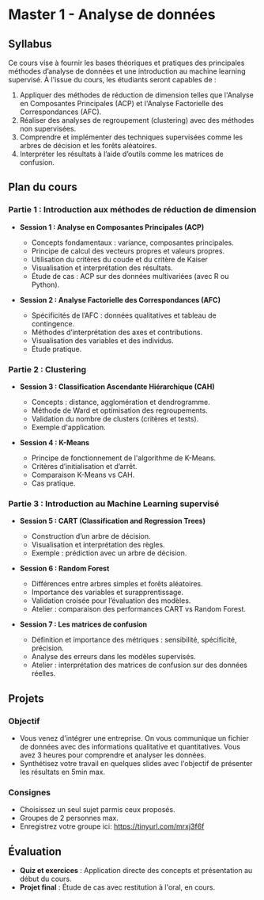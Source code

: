 # Master 1 - Analyse de données

## Syllabus

Ce cours vise à fournir les bases théoriques et pratiques des principales méthodes d’analyse de données et une introduction au machine learning supervisé.
À l'issue du cours, les étudiants seront capables de :

1. Appliquer des méthodes de réduction de dimension telles que l'Analyse en Composantes Principales (ACP) et l'Analyse Factorielle des Correspondances (AFC).
2. Réaliser des analyses de regroupement (clustering) avec des méthodes non supervisées.
3. Comprendre et implémenter des techniques supervisées comme les arbres de décision et les forêts aléatoires.
4. Interpréter les résultats à l’aide d’outils comme les matrices de confusion.


## **Plan du cours**

### **Partie 1 : Introduction aux méthodes de réduction de dimension**
- **Session 1 : Analyse en Composantes Principales (ACP)**  
  - Concepts fondamentaux : variance, composantes principales.
  - Principe de calcul des vecteurs propres et valeurs propres.
  - Utilisation du critères du coude et du critère de Kaiser 
  - Visualisation et interprétation des résultats.
  - Étude de cas : ACP sur des données multivariées (avec R ou Python).

- **Session 2 : Analyse Factorielle des Correspondances (AFC)**  
  - Spécificités de l’AFC : données qualitatives et tableau de contingence.
  - Méthodes d’interprétation des axes et contributions.
  - Visualisation des variables et des individus.
  - Étude pratique.

### **Partie 2 : Clustering**
- **Session 3 : Classification Ascendante Hiérarchique (CAH)**  
  - Concepts : distance, agglomération et dendrogramme.
  - Méthode de Ward et optimisation des regroupements.
  - Validation du nombre de clusters (critères et tests).
  - Exemple d'application.

- **Session 4 : K-Means**  
  - Principe de fonctionnement de l'algorithme de K-Means.
  - Critères d’initialisation et d’arrêt.
  - Comparaison K-Means vs CAH.
  - Cas pratique.

### **Partie 3 : Introduction au Machine Learning supervisé**
- **Session 5 : CART (Classification and Regression Trees)**  
  - Construction d’un arbre de décision.
  - Visualisation et interprétation des règles.
  - Exemple : prédiction avec un arbre de décision.

- **Session 6 : Random Forest**  
  - Différences entre arbres simples et forêts aléatoires.
  - Importance des variables et surapprentissage.
  - Validation croisée pour l’évaluation des modèles.
  - Atelier : comparaison des performances CART vs Random Forest.

- **Session 7 : Les matrices de confusion**  
  - Définition et importance des métriques : sensibilité, spécificité, précision.
  - Analyse des erreurs dans les modèles supervisés.
  - Atelier : interprétation des matrices de confusion sur des données réelles.


## Projets

### Objectif
- Vous venez d'intégrer une entreprise.
  On vous communique un fichier de données avec des informations qualitative et quantitatives.
  Vous avez 3 heures pour comprendre et analyser les données.
- Synthétisez votre travail en quelques slides avec l'objectif de présenter les résultats en 5min max.

### Consignes
- Choisissez un seul sujet parmis ceux proposés.
- Groupes de 2 personnes max.
- Enregistrez votre groupe ici: https://tinyurl.com/mrxj3f6f

## **Évaluation**
- **Quiz et exercices** : Application directe des concepts et présentation au début du cours.
- **Projet final** : Étude de cas avec restitution à l'oral, en cours.
